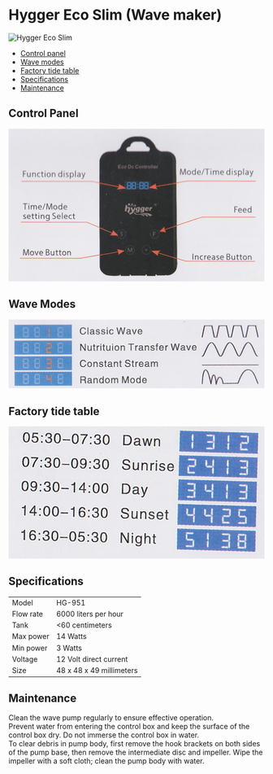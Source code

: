 # Hygger Eco Slim (Wave maker)

![Hygger Eco Slim](images/hygger/eco_slim/main.png)

* [Control panel](#Control-panel)
* [Wave modes](#Wave-modes)
* [Factory tide table](#Factory-tide-table)
* [Specifications](#Specifications)
* [Maintenance](#Maintenance)

## Control Panel

![Hygger Eco Slim control panel](images/hygger/eco_slim/control_panel.png)

## Wave Modes

![Hygger Eco Slim wave modes](images/hygger/eco_slim/wave_modes.png)

## Factory tide table

![Hygger Eco Slim factory default tide table](images/hygger/eco_slim/factory_tides.png)

## Specifications

| | |
|---|---|
| Model | HG-951 |
| Flow rate | 6000 liters per hour |
| Tank | <60 centimeters |
| Max power | 14 Watts |
| Min power | 3 Watts |
| Voltage | 12 Volt direct current |
| Size | 48 x 48 x 49 millimeters |

## Maintenance

Clean the wave pump regularly to ensure effective operation.  
Prevent water from entering the control box and keep the surface of the control box dry. Do not immerse the control box in water.  
To clear debris in pump body, first remove the hook brackets on both sides of the pump base, then remove the intermediate disc and impeller. Wipe the impeller with a soft cloth; clean the pump body with water.
